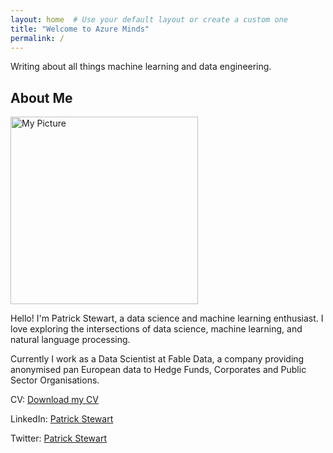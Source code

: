 ```yaml
---
layout: home  # Use your default layout or create a custom one
title: "Welcome to Azure Minds"
permalink: /
---
```


Writing about all things machine learning and data engineering.

## About Me

<img src="assets/IMG_3319.jpg" alt="My Picture" width="300px"> 

Hello! I'm Patrick Stewart, a data science and machine learning enthusiast. I love exploring the intersections of data science, machine learning, and natural language processing.

Currently I work as a Data Scientist at Fable Data, a company providing anonymised pan European data to Hedge Funds, Corporates and Public Sector Organisations.

CV: [Download my CV](/assets/Patrick_Stewart_CV_Final.pdf)

LinkedIn: [Patrick Stewart](https://www.linkedin.com/in/patrick-stewart-832bb276/)

Twitter: [Patrick Stewart](https://x.com/Patrick74925271)

